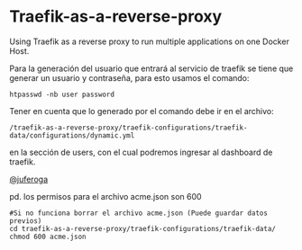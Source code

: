 # Traefik-as-a-reverse-proxy

Using Traefik as a reverse proxy to run multiple applications on one Docker Host.
                 
Para la generación del usuario que entrará al servicio de traefik se tiene que generar un usuario y contraseña, para esto usamos el comando:

```
htpasswd -nb user password
```

Tener en cuenta que lo generado por el comando debe ir en el archivo:

```
/traefik-as-a-reverse-proxy/traefik-configurations/traefik-data/configurations/dynamic.yml 
```

en la sección de users, con el cual podremos ingresar al dashboard de traefik.


[@juferoga](https://github.com/juferoga)


pd. los permisos para el archivo acme.json son 600 

```
#Si no funciona borrar el archivo acme.json (Puede guardar datos previos)
cd traefik-as-a-reverse-proxy/traefik-configurations/traefik-data/
chmod 600 acme.json
```
